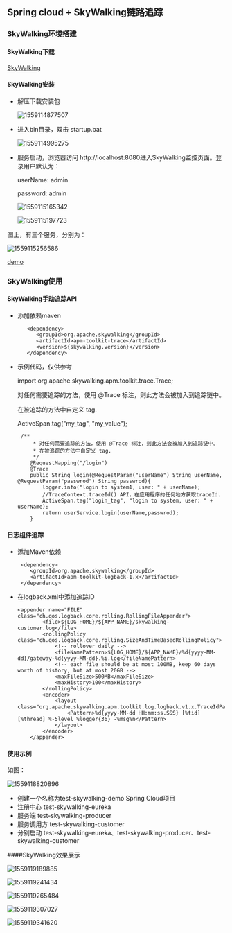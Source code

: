 ## Spring cloud + SkyWalking链路追踪

### SkyWalking环境搭建

#### SkyWalking下载

[SkyWalking]([**http://mirrors.tuna.tsinghua.edu.cn/apache/skywalking/6.1.0/apache-skywalking-apm-6.1.0.tar.gz**](http://mirrors.tuna.tsinghua.edu.cn/apache/skywalking/6.1.0/apache-skywalking-apm-6.1.0.tar.gz))

#### SkyWalking安装

- 解压下载安装包

  ![1559114877507](C:\Users\Y\AppData\Roaming\Typora\typora-user-images\1559114877507.png)

- 进入bin目录，双击 startup.bat

  ![1559114995275](C:\Users\Y\AppData\Roaming\Typora\typora-user-images\1559114995275.png)

- 服务启动，浏览器访问 http://localhost:8080进入SkyWalking监控页面。登录用户默认为：

  userName: admin

  password: admin

  ![1559115165342](C:\Users\Y\AppData\Roaming\Typora\typora-user-images\1559115165342.png)

  ![1559115197723](C:\Users\Y\AppData\Roaming\Typora\typora-user-images\1559115197723.png)

  

图上，有三个服务，分别为：

![1559115256586](C:\Users\Y\AppData\Roaming\Typora\typora-user-images\1559115256586.png)

[demo](https://github.com/maopanpan/test-skywalking-demo.git)



### SkyWalking使用

#### SkyWalking手动追踪API

- 添加依赖maven

  ```` 
     <dependency>
        <groupId>org.apache.skywalking</groupId>
        <artifactId>apm-toolkit-trace</artifactId>
        <version>${skywalking.version}</version>
     </dependency>
  ````

- 示例代码，仅供参考

  import org.apache.skywalking.apm.toolkit.trace.Trace;

  对任何需要追踪的方法，使用 @Trace 标注，则此方法会被加入到追踪链中。

  在被追踪的方法中自定义 tag.

  ActiveSpan.tag("my_tag", "my_value");

  ```
   /**
       * 对任何需要追踪的方法，使用 @Trace 标注，则此方法会被加入到追踪链中。
       * 在被追踪的方法中自定义 tag.
       */
      @RequestMapping("/login")
      @Trace
      public String login(@RequestParam("userName") String userName, @RequestParam("passwrod") String passwrod){
          logger.info("login to system1, user: " + userName);
          //TraceContext.traceId() API，在应用程序的任何地方获取traceId.
          ActiveSpan.tag("login_tag", "login to system, user: " + userName);
          return userService.login(userName,passwrod);
      }
  ```

  

#### 日志组件追踪

- 添加Maven依赖

  ```
   <dependency>
      <groupId>org.apache.skywalking</groupId>
      <artifactId>apm-toolkit-logback-1.x</artifactId>
   </dependency>
  ```

- 在logback.xml中添加追踪ID

  ```
  <appender name="FILE" class="ch.qos.logback.core.rolling.RollingFileAppender">
          <file>${LOG_HOME}/${APP_NAME}/skywalking-customer.log</file>
          <rollingPolicy class="ch.qos.logback.core.rolling.SizeAndTimeBasedRollingPolicy">
              <!-- rollover daily -->
              <fileNamePattern>${LOG_HOME}/${APP_NAME}/%d{yyyy-MM-dd}/gateway-%d{yyyy-MM-dd}.%i.log</fileNamePattern>
              <!-- each file should be at most 100MB, keep 60 days worth of history, but at most 20GB -->
              <maxFileSize>500MB</maxFileSize>
              <maxHistory>100</maxHistory>
          </rollingPolicy>
          <encoder>
              <layout class="org.apache.skywalking.apm.toolkit.log.logback.v1.x.TraceIdPatternLogbackLayout">
                  <Pattern>%d{yyyy-MM-dd HH:mm:ss.SSS} [%tid] [%thread] %-5level %logger{36} -%msg%n</Pattern>
              </layout>
          </encoder>
      </appender>
  ```

  

#### 使用示例

如图：

![1559118820896](C:\Users\Y\AppData\Roaming\Typora\typora-user-images\1559118820896.png)

- 创建一个名称为test-skywalking-demo Spring Cloud项目
- 注册中心 test-skywalking-eureka
- 服务端 test-skywalking-producer
- 服务调用方 test-skywalking-customer
- 分别启动 test-skywalking-eureka、test-skywalking-producer、test-skywalking-customer

####SkyWalking效果展示

![1559119189885](C:\Users\Y\AppData\Roaming\Typora\typora-user-images\1559119189885.png)

![1559119241434](C:\Users\Y\AppData\Roaming\Typora\typora-user-images\1559119241434.png)

![1559119265484](C:\Users\Y\AppData\Roaming\Typora\typora-user-images\1559119265484.png)

![1559119307027](C:\Users\Y\AppData\Roaming\Typora\typora-user-images\1559119307027.png)

![1559119341620](C:\Users\Y\AppData\Roaming\Typora\typora-user-images\1559119341620.png)

